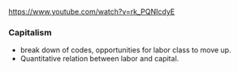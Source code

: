 https://www.youtube.com/watch?v=rk_PQNIcdyE

### Capitalism

* break down of codes, opportunities for labor class to move up.
* Quantitative relation between labor and capital.

